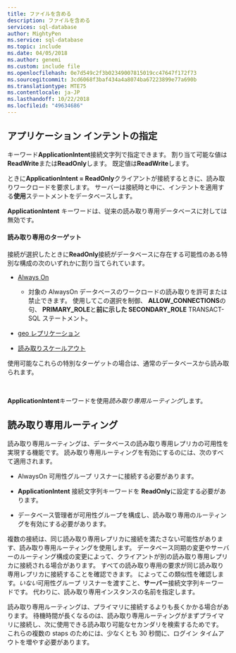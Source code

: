 ```yaml
---
title: ファイルを含める
description: ファイルを含める
services: sql-database
author: MightyPen
ms.service: sql-database
ms.topic: include
ms.date: 04/05/2018
ms.author: genemi
ms.custom: include file
ms.openlocfilehash: 0e7d549c2f3b02349007815019cc47647f172f73
ms.sourcegitcommit: 3cd6068f3baf434a4a8074ba67223899e77a690b
ms.translationtype: MTE75
ms.contentlocale: ja-JP
ms.lasthandoff: 10/22/2018
ms.locfileid: "49634686"
---
```

## <a name="specifying-application-intent"></a>アプリケーション インテントの指定

キーワード**ApplicationIntent**接続文字列で指定できます。 割り当て可能な値は**ReadWrite**または**ReadOnly**します。 既定値は**ReadWrite**します。

ときに**ApplicationIntent = ReadOnly**クライアントが接続するときに、読み取りワークロードを要求します。 サーバーは接続時と中に、インテントを適用する**使用**ステートメントをデータベースします。

**ApplicationIntent** キーワードは、従来の読み取り専用データベースに対しては無効です。  


#### <a name="targets-of-readonly"></a>読み取り専用のターゲット

接続が選択したときに**ReadOnly**接続がデータベースに存在する可能性のある特別な構成の次のいずれかに割り当てられています。

- [Always On](~/database-engine/availability-groups/windows/overview-of-always-on-availability-groups-sql-server.md)
    - 対象の AlwaysOn データベースのワークロードの読み取りを許可または禁止できます。 使用してこの選択を制御、 **ALLOW_CONNECTIONS**の句、 **PRIMARY_ROLE**と**前に示した SECONDARY_ROLE** TRANSACT-SQL ステートメント。

- [geo レプリケーション](https://docs.microsoft.com/azure/sql-database/sql-database-geo-replication-overview)

- [読み取りスケールアウト](https://docs.microsoft.com/azure/sql-database/sql-database-read-scale-out)

使用可能なこれらの特別なターゲットの場合は、通常のデータベースから読み取られます。

&nbsp;

**ApplicationIntent**キーワードを使用*読み取り専用ルーティング*します。


## <a name="read-only-routing"></a>読み取り専用ルーティング

読み取り専用ルーティングは、データベースの読み取り専用レプリカの可用性を実現する機能です。 読み取り専用ルーティングを有効にするのには、次のすべて適用されます。

- AlwaysOn 可用性グループ リスナーに接続する必要があります。

- **ApplicationIntent** 接続文字列キーワードを **ReadOnly**に設定する必要があります。

- データベース管理者が可用性グループを構成し、読み取り専用のルーティングを有効にする必要があります。

複数の接続は、同じ読み取り専用レプリカに接続を満たさない可能性があります、読み取り専用ルーティングを使用します。 データベース同期の変更やサーバーのルーティング構成の変更によって、クライアントが別の読み取り専用レプリカに接続される場合があります。 すべての読み取り専用の要求が同じ読み取り専用レプリカに接続することを確認できます。 によってこの類似性を確認します。*いない*可用性グループ リスナーを渡すこと、**サーバー**接続文字列キーワードです。 代わりに、読み取り専用インスタンスの名前を指定します。

読み取り専用ルーティングは、プライマリに接続するよりも長くかかる場合があります。 待機時間が長くなるのは、読み取り専用ルーティングがまずプライマリに接続し、次に使用できる読み取り可能なセカンダリを検索するためです。 これらの複数の staps のためには、少なくとも 30 秒間に、ログイン タイムアウトを増やす必要があります。

